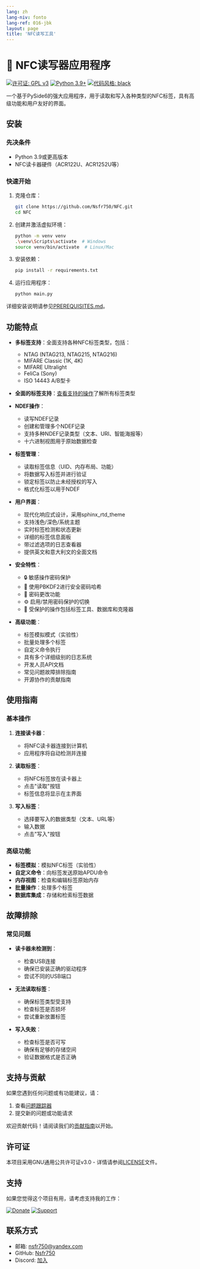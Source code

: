```yaml
---
lang: zh
lang-niv: fonto
lang-ref: 016-jbk
layout: page
title: 'NFC读写工具'
---
```


# 🚀 NFC读写器应用程序

[![许可证: GPL v3](https://img.shields.io/badge/License-GPLv3-blue.svg)](https://www.gnu.org/licenses/gpl-3.0)
[![Python 3.9+](https://img.shields.io/badge/python-3.9+-blue.svg)](https://www.python.org/downloads/)
[![代码风格: black](https://img.shields.io/badge/code%20style-black-000000.svg)](https://github.com/psf/black)

一个基于PySide6的强大应用程序，用于读取和写入各种类型的NFC标签，具有高级功能和用户友好的界面。

## 安装

### 先决条件

- Python 3.9或更高版本
- NFC读卡器硬件（ACR122U、ACR1252U等）

### 快速开始

1. 克隆仓库：

   ```bash
   git clone https://github.com/Nsfr750/NFC.git
   cd NFC
   ```

2. 创建并激活虚拟环境：

   ```bash
   python -m venv venv
   .\venv\Scripts\activate  # Windows
   source venv/bin/activate  # Linux/Mac
   ```

3. 安装依赖：

   ```bash
   pip install -r requirements.txt
   ```

4. 运行应用程序：

   ```bash
   python main.py
   ```

详细安装说明请参见[PREREQUISITES.md](PREREQUISITES.md)。

## 功能特点

- **多标签支持**：全面支持各种NFC标签类型，包括：
  - NTAG (NTAG213, NTAG215, NTAG216)
  - MIFARE Classic (1K, 4K)
  - MIFARE Ultralight
  - FeliCa (Sony)
  - ISO 14443 A/B型卡

- **全面的标签支持**：[查看支持的操作](docs/supported_operations.md)了解所有标签类型

- **NDEF操作**：
  - 读写NDEF记录
  - 创建和管理多个NDEF记录
  - 支持多种NDEF记录类型（文本、URI、智能海报等）
  - 十六进制视图用于原始数据检查

- **标签管理**：
  - 读取标签信息（UID、内存布局、功能）
  - 将数据写入标签并进行验证
  - 锁定标签以防止未经授权的写入
  - 格式化标签以用于NDEF

- **用户界面**：
  - 现代化响应式设计，采用sphinx_rtd_theme
  - 支持浅色/深色/系统主题
  - 实时标签检测和状态更新
  - 详细的标签信息面板
  - 带过滤选项的日志查看器
  - 提供英文和意大利文的全面文档

- **安全特性**：
  - 🔒 敏感操作密码保护
  - 🔑 使用PBKDF2进行安全密码哈希
  - 🔄 密码更改功能
  - ⚙️ 启用/禁用密码保护的切换
  - 🔐 受保护的操作包括标签工具、数据库和克隆器

- **高级功能**：
  - 标签模拟模式（实验性）
  - 批量处理多个标签
  - 自定义命令执行
  - 具有多个详细级别的日志系统
  - 开发人员API文档
  - 常见问题故障排除指南
  - 开源协作的贡献指南

## 使用指南

### 基本操作

1. **连接读卡器**：
   - 将NFC读卡器连接到计算机
   - 应用程序将自动检测并连接

2. **读取标签**：
   - 将NFC标签放在读卡器上
   - 点击"读取"按钮
   - 标签信息将显示在主界面

3. **写入标签**：
   - 选择要写入的数据类型（文本、URL等）
   - 输入数据
   - 点击"写入"按钮

### 高级功能

- **标签模拟**：模拟NFC标签（实验性）
- **自定义命令**：向标签发送原始APDU命令
- **内存视图**：检查和编辑标签原始内存
- **批量操作**：处理多个标签
- **数据库集成**：存储和检索标签数据

## 故障排除

### 常见问题

- **读卡器未检测到**：
  - 检查USB连接
  - 确保已安装正确的驱动程序
  - 尝试不同的USB端口

- **无法读取标签**：
  - 确保标签类型受支持
  - 检查标签是否损坏
  - 尝试重新放置标签

- **写入失败**：
  - 检查标签是否可写
  - 确保有足够的存储空间
  - 验证数据格式是否正确

## 支持与贡献

如果您遇到任何问题或有功能建议，请：
1. 查看[问题跟踪器](https://github.com/Nsfr750/NFC/issues)
2. 提交新的问题或功能请求

欢迎贡献代码！请阅读我们的[贡献指南](CONTRIBUTING.md)以开始。

## 许可证

本项目采用GNU通用公共许可证v3.0 - 详情请参阅[LICENSE](LICENSE)文件。

## 支持

如果您觉得这个项目有用，请考虑支持我的工作：

[![Donate](https://img.shields.io/badge/Donate-PayPal-green.svg)](https://paypal.me/3dmega)
[![Support](https://img.shields.io/badge/Support-Patreon-ff69b4.svg)](https://www.patreon.com/Nsfr750)

## 联系方式

- 邮箱: nsfr750@yandex.com
- GitHub: [Nsfr750](https://github.com/Nsfr750)
- Discord: [加入](https://discord.gg/ryqNeuRYjD)
